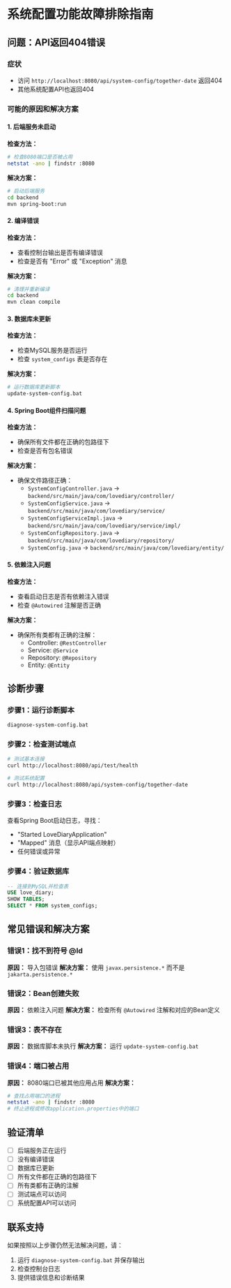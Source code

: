 # 系统配置功能故障排除指南

## 问题：API返回404错误

### 症状
- 访问 `http://localhost:8080/api/system-config/together-date` 返回404
- 其他系统配置API也返回404

### 可能的原因和解决方案

#### 1. 后端服务未启动
**检查方法：**
```bash
# 检查8080端口是否被占用
netstat -ano | findstr :8080
```

**解决方案：**
```bash
# 启动后端服务
cd backend
mvn spring-boot:run
```

#### 2. 编译错误
**检查方法：**
- 查看控制台输出是否有编译错误
- 检查是否有 "Error" 或 "Exception" 消息

**解决方案：**
```bash
# 清理并重新编译
cd backend
mvn clean compile
```

#### 3. 数据库未更新
**检查方法：**
- 检查MySQL服务是否运行
- 检查 `system_configs` 表是否存在

**解决方案：**
```bash
# 运行数据库更新脚本
update-system-config.bat
```

#### 4. Spring Boot组件扫描问题
**检查方法：**
- 确保所有文件都在正确的包路径下
- 检查是否有包名错误

**解决方案：**
- 确保文件路径正确：
  - `SystemConfigController.java` → `backend/src/main/java/com/lovediary/controller/`
  - `SystemConfigService.java` → `backend/src/main/java/com/lovediary/service/`
  - `SystemConfigServiceImpl.java` → `backend/src/main/java/com/lovediary/service/impl/`
  - `SystemConfigRepository.java` → `backend/src/main/java/com/lovediary/repository/`
  - `SystemConfig.java` → `backend/src/main/java/com/lovediary/entity/`

#### 5. 依赖注入问题
**检查方法：**
- 查看启动日志是否有依赖注入错误
- 检查 `@Autowired` 注解是否正确

**解决方案：**
- 确保所有类都有正确的注解：
  - Controller: `@RestController`
  - Service: `@Service`
  - Repository: `@Repository`
  - Entity: `@Entity`

## 诊断步骤

### 步骤1：运行诊断脚本
```bash
diagnose-system-config.bat
```

### 步骤2：检查测试端点
```bash
# 测试基本连接
curl http://localhost:8080/api/test/health

# 测试系统配置
curl http://localhost:8080/api/system-config/together-date
```

### 步骤3：检查日志
查看Spring Boot启动日志，寻找：
- "Started LoveDiaryApplication"
- "Mapped" 消息（显示API端点映射）
- 任何错误或异常

### 步骤4：验证数据库
```sql
-- 连接到MySQL并检查表
USE love_diary;
SHOW TABLES;
SELECT * FROM system_configs;
```

## 常见错误和解决方案

### 错误1：找不到符号 @Id
**原因：** 导入包错误
**解决方案：** 使用 `javax.persistence.*` 而不是 `jakarta.persistence.*`

### 错误2：Bean创建失败
**原因：** 依赖注入问题
**解决方案：** 检查所有 `@Autowired` 注解和对应的Bean定义

### 错误3：表不存在
**原因：** 数据库脚本未执行
**解决方案：** 运行 `update-system-config.bat`

### 错误4：端口被占用
**原因：** 8080端口已被其他应用占用
**解决方案：** 
```bash
# 查找占用端口的进程
netstat -ano | findstr :8080
# 终止进程或修改application.properties中的端口
```

## 验证清单

- [ ] 后端服务正在运行
- [ ] 没有编译错误
- [ ] 数据库已更新
- [ ] 所有文件都在正确的包路径下
- [ ] 所有类都有正确的注解
- [ ] 测试端点可以访问
- [ ] 系统配置API可以访问

## 联系支持

如果按照以上步骤仍然无法解决问题，请：
1. 运行 `diagnose-system-config.bat` 并保存输出
2. 检查控制台日志
3. 提供错误信息和诊断结果
